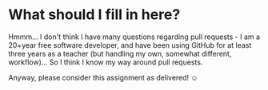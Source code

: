 # What should I fill in here?

Hmmm... I don't think I have many questions regarding pull requests - I
am a 20+year free software developer, and have been using GitHub for at
least three years as a teacher (but handling my own, somewhat different,
workflow)... So I think I know my way around pull requests.

Anyway, please consider this assignment as delivered! ☺
